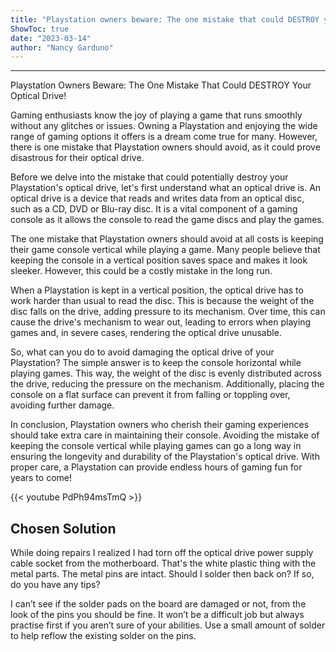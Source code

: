 ```yaml
---
title: "Playstation owners beware: The one mistake that could DESTROY your optical drive!"
ShowToc: true 
date: "2023-03-14"
author: "Nancy Garduno"
---
```

*****
Playstation Owners Beware: The One Mistake That Could DESTROY Your Optical Drive!

Gaming enthusiasts know the joy of playing a game that runs smoothly without any glitches or issues. Owning a Playstation and enjoying the wide range of gaming options it offers is a dream come true for many. However, there is one mistake that Playstation owners should avoid, as it could prove disastrous for their optical drive.

Before we delve into the mistake that could potentially destroy your Playstation's optical drive, let's first understand what an optical drive is. An optical drive is a device that reads and writes data from an optical disc, such as a CD, DVD or Blu-ray disc. It is a vital component of a gaming console as it allows the console to read the game discs and play the games.

The one mistake that Playstation owners should avoid at all costs is keeping their game console vertical while playing a game. Many people believe that keeping the console in a vertical position saves space and makes it look sleeker. However, this could be a costly mistake in the long run.

When a Playstation is kept in a vertical position, the optical drive has to work harder than usual to read the disc. This is because the weight of the disc falls on the drive, adding pressure to its mechanism. Over time, this can cause the drive's mechanism to wear out, leading to errors when playing games and, in severe cases, rendering the optical drive unusable.

So, what can you do to avoid damaging the optical drive of your Playstation? The simple answer is to keep the console horizontal while playing games. This way, the weight of the disc is evenly distributed across the drive, reducing the pressure on the mechanism. Additionally, placing the console on a flat surface can prevent it from falling or toppling over, avoiding further damage.

In conclusion, Playstation owners who cherish their gaming experiences should take extra care in maintaining their console. Avoiding the mistake of keeping the console vertical while playing games can go a long way in ensuring the longevity and durability of the Playstation's optical drive. With proper care, a Playstation can provide endless hours of gaming fun for years to come!

{{< youtube PdPh94msTmQ >}} 



## Chosen Solution
 While doing repairs I realized I had torn off the optical drive power supply cable socket from the motherboard. That's the white plastic thing with the metal parts. The metal pins are intact. Should I solder then back on? If so, do you have any tips?

 I can’t see if the solder pads on the board are damaged or not, from the look of the pins you should be fine.
It won’t be a difficult job but always practise first if you aren’t sure of your abilities. Use a small amount of solder to help reflow the existing solder on the pins.




